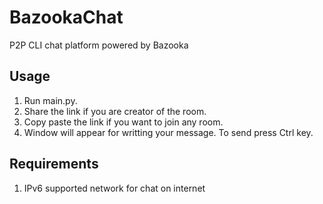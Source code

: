 # BazookaChat
P2P CLI chat platform powered by Bazooka

## Usage
1. Run main.py.
2. Share the link if you are creator of the room.
3. Copy paste the link if you want to join any room.
4. Window will appear for writting your message. To send press Ctrl key.

## Requirements
1. IPv6 supported network for chat on internet


